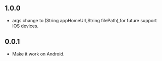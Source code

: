## 1.0.0
* args change to (String appHomeUrl,String filePath),for future support IOS devices.


## 0.0.1

* Make it work on Android.
